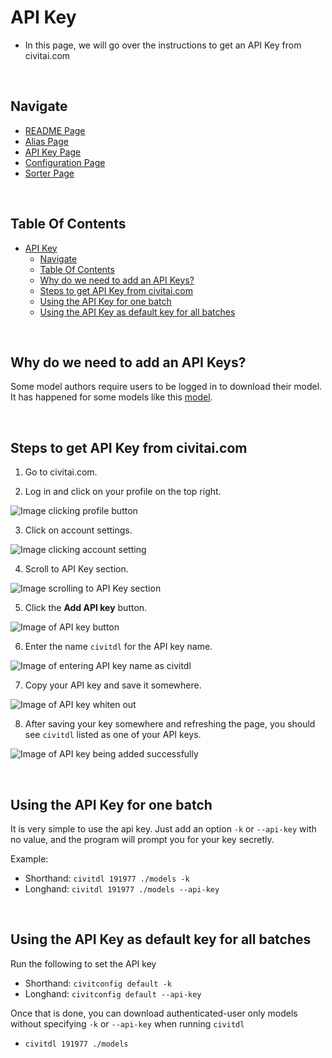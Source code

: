# API Key
- In this page, we will go over the instructions to get an API Key from civitai.com

<br/>

## Navigate
- [README Page](../README.md)
- [Alias Page](./alias.md)
- [API Key Page](./api_key.md)
- [Configuration Page](./configuration.md)
- [Sorter Page](./sorter.md)

<br/>

## Table Of Contents
- [API Key](#api-key)
  - [Navigate](#navigate)
  - [Table Of Contents](#table-of-contents)
  - [Why do we need to add an API Keys?](#why-do-we-need-to-add-an-api-keys)
  - [Steps to get API Key from civitai.com](#steps-to-get-api-key-from-civitaicom)
  - [Using the API Key for one batch](#using-the-api-key-for-one-batch)
  - [Using the API Key as default key for all batches](#using-the-api-key-as-default-key-for-all-batches)

<br/>

## Why do we need to add an API Keys?

Some model authors require users to be logged in to download their model. It has happened for some models like this [model](https://civitai.com/models/191977).

<br/>

## Steps to get API Key from civitai.com

1. Go to civitai.com.

2. Log in and click on your profile on the top right.

![Image clicking profile button](images/api_key/1-click-on-profile.png)

3. Click on account settings.

![Image clicking account setting](images/api_key/2-account-setting.png)

4. Scroll to API Key section.

![Image scrolling to API Key section](images/api_key/3-api-keys-section.png)

5. Click the **Add API key** button.

![Image of API key button](images/api_key/3-1-add-api-key-button.png)

6. Enter the name `civitdl` for the API key name.

![Image of entering API key name as civitdl](images/api_key/4-create-civitdl-key.png)

7. Copy your API key and save it somewhere.

![Image of API key whiten out](images/api_key/5-save-your-api-key.png)

8. After saving your key somewhere and refreshing the page, you should see `civitdl` listed as one of your API keys.

![Image of API key being added successfully](images/api_key/6-aftermath.png)

<br/>

## Using the API Key for one batch

It is very simple to use the api key. Just add an option `-k` or `--api-key` with no value, and the program will prompt you for your key secretly.

Example:
- Shorthand: `civitdl 191977 ./models -k`
- Longhand: `civitdl 191977 ./models --api-key`

<br/>

## Using the API Key as default key for all batches

Run the following to set the API key
- Shorthand: `civitconfig default -k`
- Longhand: `civitconfig default --api-key`

Once that is done, you can download authenticated-user only models without specifying `-k` or `--api-key` when running `civitdl`
  - `civitdl 191977 ./models`

